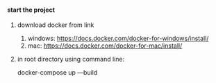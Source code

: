 #### start the project

1. download docker from link
   1. windows: https://docs.docker.com/docker-for-windows/install/
   2. mac: https://docs.docker.com/docker-for-mac/install/

2. in root directory using command line:

   docker-compose up —build